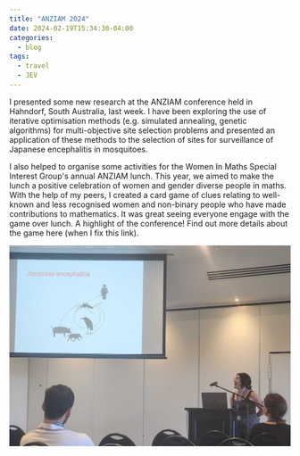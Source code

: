 ```yaml
---
title: "ANZIAM 2024"
date: 2024-02-19T15:34:30-04:00
categories:
  - blog
tags:
  - travel
  - JEV
---
```


I presented some new research at the ANZIAM conference held in Hahndorf, South Australia, last week. I have been exploring the use of  iterative optimisation methods (e.g. simulated annealing, genetic algorithms) for multi-objective site selection problems and presented an application of these methods to the selection of sites for surveillance of Japanese encephalitis in mosquitoes.
    
I also helped to organise some activities for the Women In Maths Special Interest Group's annual ANZIAM lunch. This year, we aimed to make the lunch a positive celebration of women and gender diverse people in maths. With the help of my peers, I created a card game of clues relating to well-known and less recognised women and non-binary people who have made contributions to mathematics. It was great seeing everyone engage with the game over lunch. A highlight of the conference! Find out more details about the game here (when I fix this link).

![anziam](/assets/images/anziam.jpg)